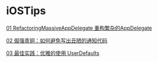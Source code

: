# iOSTips 
  [01 RefactoringMassiveAppDelegate 重构繁杂的AppDelegate](https://mp.weixin.qq.com/s?__biz=MjM5NTQ2NzE0NQ==&mid=2247484070&idx=1&sn=8f784d2931c90bbc10c1d07bb634f01d&chksm=a6f95840918ed156b8333751242eab54caacc5502af2e177018f0fc9df8f8955cee36e92eaf8&token=384352320&lang=zh_CN#rd)
  
 
   [02 倔强青铜：如何避免写出丑陋的通知代码](http://mp.weixin.qq.com/s?__biz=MjM5NTQ2NzE0NQ==&mid=2247484303&idx=1&sn=f62dee7dc4e8b9253a0ed38e7a4c6c61&chksm=a6f95969918ed07f5949059c012fca28e59480f59b47ce25ed2ac95cecbc4df80c7c38be2194&mpshare=1&scene=23&srcid=#rd)
   
   [03 最佳实践：优雅的使用 UserDefaults](http://mp.weixin.qq.com/s?__biz=MjM5NTQ2NzE0NQ==&mid=2247484303&idx=1&sn=f62dee7dc4e8b9253a0ed38e7a4c6c61&chksm=a6f95969918ed07f5949059c012fca28e59480f59b47ce25ed2ac95cecbc4df80c7c38be2194&mpshare=1&scene=23&srcid=#rd)


